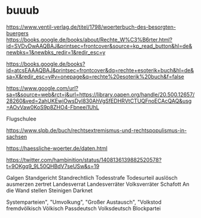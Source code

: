 # buuub

https://www.ventil-verlag.de/titel/1798/woerterbuch-des-besorgten-buergers
https://books.google.de/books/about/Rechte_W%C3%B6rter.html?id=SVDvDwAAQBAJ&printsec=frontcover&source=kp_read_button&hl=de&newbks=1&newbks_redir=1&redir_esc=y

https://books.google.de/books?id=atcsEAAAQBAJ&printsec=frontcover&dq=rechte+esoterik+buch&hl=de&sa=X&redir_esc=y#v=onepage&q=rechte%20esoterik%20buch&f=false

https://www.google.com/url?sa=t&source=web&rct=j&url=https://library.oapen.org/handle/20.500.12657/28260&ved=2ahUKEwjOwsDyl830AhVgSfEDHRVtCTUQFnoECAcQAQ&usg=AOvVaw0KoS9p8ZHO4-Fbneei1UhL

Flugschulee

https://www.slpb.de/buch/rechtsextremismus-und-rechtspopulismus-in-sachsen

https://haessliche-woerter.de/daten.html

https://twitter.com/hambinition/status/1408136139882520578?t=9OKgq9_9L50QHBdV7seUSw&s=19

Galgen
Standgericht
Standrechtlich
Todesstrafe
Todesurteil
auslösch
ausmerzen
zertret
Landesverrat
Landesverräter
Volksverräter
Schafott
An die Wand stellen
Steinigen
Darknet

Systemparteien", "Umvolkung", "Großer Austausch", "Volkstod
fremdvölkisch
Völkisch
Passdeutsch
Volksdeutsch
Blockpartei
